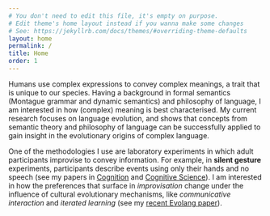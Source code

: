 ```yaml
---
# You don't need to edit this file, it's empty on purpose.
# Edit theme's home layout instead if you wanna make some changes
# See: https://jekyllrb.com/docs/themes/#overriding-theme-defaults
layout: home
permalink: /
title: Home
order: 1
---
```


Humans use complex expressions to convey complex meanings, a trait that is unique to our species. Having a background in formal semantics (Montague grammar and dynamic semantics) and philosophy of language, I am interested in how (complex) meaning is best characterised. My current research focuses on language evolution, and shows that concepts from semantic theory and philosophy of language can be successfully applied to gain insight in the evolutionary origins of complex language.

One of the methodologies I use are laboratory experiments in which adult participants improvise to convey information. For example, in **silent gesture** experiments, participants describe events using only their hands and no speech (see my papers in [Cognition](http://www.sciencedirect.com/science/article/pii/S0010027714000432) and [Cognitive Science](http://onlinelibrary.wiley.com/doi/10.1111/cogs.12441/full)). I am interested in how the preferences that surface in *improvisation* change under the influence of cultural evolutionary mechanisms, like *communicative interaction* and *iterated learning* (see my [recent Evolang paper](http://www.research.ed.ac.uk/portal/files/24545060/SCHOUWSTRA_etal_2016_ELPIC_FROM_NATURAL_ORDER_TO_CONVENTION.pdf)). 

